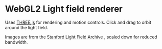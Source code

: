 # WebGL2 Light field renderer

Uses [THREE.js](https://threejs.org/) for rendering and motion controls. Click and drag to orbit around the light field.

Images are from the [Stanford Light Field Archive](http://lightfield.stanford.edu/lfs.html) , scaled down for reduced bandwidth.